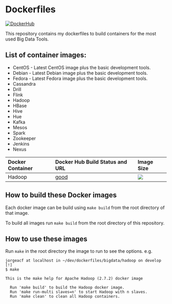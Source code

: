# Dockerfiles

[![DockerHub](https://img.shields.io/badge/docker-available-blue.svg)](https://hub.docker.com/u/jorgeacf/)

This repository contains my dockerfiles to build containers for the most used Big Data Tools.

## List of container images:

*	CentOS - Latest CentOS image plus the basic development tools.
*	Debian - Latest Debian image plus the basic development tools.
*	Fedora - Latest Fedora image plus the basic development tools.
*	Cassandra
*	Drill
*	Flink
*	Hadoop
*	HBase
*	Hive
*	Hue
*	Kafka
*	Mesos
*	Spark
*	Zookeeper
*	Jenkins
*	Nexus

| Docker Container      | Docker Hub Build Status and URL                           | Image Size
| :------------------------------------  | :-----------------------------------------                | :--------------
| Hadoop    | [good](https://registry.hub.docker.com/u/jorgeacf/hadoop)  | [![](https://images.microbadger.com/badges/image/jorgeacf/hadoop.svg)](https://microbadger.com/images/jorgeacf/hadoop "Get your own image badge on microbadger.com")

## How to build these Docker images

Each docker image can be build using ```make build``` from the root directory of that image.

To build all images run ```make build``` from the root directory of this repository.

## How to use these images

Run ```make``` in the root directory the image to run to see the options. e.g.

```
jorgeacf at localhost in ~/dev/dockerfiles/bigdata/hadoop on develop [!]
$ make

This is the make help for Apache Hadoop (2.7.2) docker image

  Run 'make build' to build the Hadoop docker image.
  Run 'make run-multi slaves=n' to start Hadoop with n slaves.
  Run 'make clean' to clean all Hadoop containers.

```
